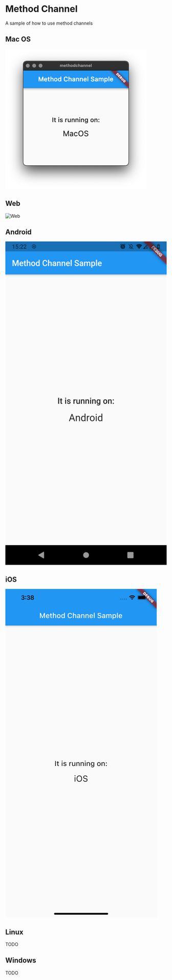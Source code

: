 # Method Channel

A sample of how to use method channels

## Mac OS

![MacOS](macos.png)

## Web

![Web](web.png)

## Android

![Android](android.png)

## iOS

![iOS](ios.png)

## Linux

TODO

## Windows

TODO
